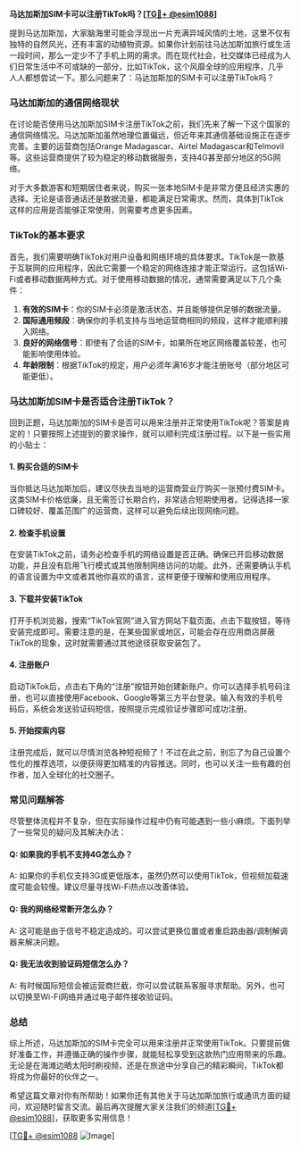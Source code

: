 **马达加斯加SIM卡可以注册TikTok吗？[[TG💪+ @esim1088](https://t.me/s/esim1088)]**

提到马达加斯加，大家脑海里可能会浮现出一片充满异域风情的土地，这里不仅有独特的自然风光，还有丰富的动植物资源。如果你计划前往马达加斯加旅行或生活一段时间，那么一定少不了手机上网的需求。而在现代社会，社交媒体已经成为人们日常生活中不可或缺的一部分，比如TikTok，这个风靡全球的应用程序，几乎人人都想尝试一下。那么问题来了：马达加斯加的SIM卡可以注册TikTok吗？

### 马达加斯加的通信网络现状

在讨论能否使用马达加斯加SIM卡注册TikTok之前，我们先来了解一下这个国家的通信网络情况。马达加斯加虽然地理位置偏远，但近年来其通信基础设施正在逐步完善。主要的运营商包括Orange Madagascar、Airtel Madagascar和Telmovil等。这些运营商提供了较为稳定的移动数据服务，支持4G甚至部分地区的5G网络。

对于大多数游客和短期居住者来说，购买一张本地SIM卡是非常方便且经济实惠的选择。无论是语音通话还是数据流量，都能满足日常需求。然而，具体到TikTok这样的应用是否能够正常使用，则需要考虑更多因素。

### TikTok的基本要求

首先，我们需要明确TikTok对用户设备和网络环境的具体要求。TikTok是一款基于互联网的应用程序，因此它需要一个稳定的网络连接才能正常运行。这包括Wi-Fi或者移动数据两种方式。对于使用移动数据的情况，通常需要满足以下几个条件：

1. **有效的SIM卡**：你的SIM卡必须是激活状态，并且能够提供足够的数据流量。
2. **国际通用频段**：确保你的手机支持与当地运营商相同的频段，这样才能顺利接入网络。
3. **良好的网络信号**：即使有了合适的SIM卡，如果所在地区网络覆盖较差，也可能影响使用体验。
4. **年龄限制**：根据TikTok的规定，用户必须年满16岁才能注册账号（部分地区可能更低）。

### 马达加斯加SIM卡是否适合注册TikTok？

回到正题，马达加斯加的SIM卡是否可以用来注册并正常使用TikTok呢？答案是肯定的！只要按照上述提到的要求操作，就可以顺利完成注册过程。以下是一些实用的小贴士：

#### 1. 购买合适的SIM卡
当你抵达马达加斯加后，建议尽快去当地的运营商营业厅购买一张预付费SIM卡。这类SIM卡价格低廉，且无需签订长期合约，非常适合短期使用者。记得选择一家口碑较好、覆盖范围广的运营商，这样可以避免后续出现网络问题。

#### 2. 检查手机设置
在安装TikTok之前，请务必检查手机的网络设置是否正确。确保已开启移动数据功能，并且没有启用飞行模式或其他限制网络访问的功能。此外，还需要确认手机的语言设置为中文或者其他你喜欢的语言，这样更便于理解和使用应用程序。

#### 3. 下载并安装TikTok
打开手机浏览器，搜索“TikTok官网”进入官方网站下载页面。点击下载按钮，等待安装完成即可。需要注意的是，在某些国家或地区，可能会存在应用商店屏蔽TikTok的现象，这时就需要通过其他途径获取安装包了。

#### 4. 注册账户
启动TikTok后，点击右下角的“注册”按钮开始创建新账户。你可以选择手机号码注册，也可以直接使用Facebook、Google等第三方平台登录。输入有效的手机号码后，系统会发送验证码短信，按照提示完成验证步骤即可成功注册。

#### 5. 开始探索内容
注册完成后，就可以尽情浏览各种短视频了！不过在此之前，别忘了为自己设置个性化的推荐选项，以便获得更加精准的内容推送。同时，也可以关注一些有趣的创作者，加入全球化的社交圈子。

### 常见问题解答

尽管整体流程并不复杂，但在实际操作过程中仍有可能遇到一些小麻烦。下面列举了一些常见的疑问及其解决办法：

#### Q: 如果我的手机不支持4G怎么办？
A: 如果你的手机仅支持3G或更低版本，虽然仍然可以使用TikTok，但视频加载速度可能会较慢。建议尽量寻找Wi-Fi热点以改善体验。

#### Q: 我的网络经常断开怎么办？
A: 这可能是由于信号不稳定造成的。可以尝试更换位置或者重启路由器/调制解调器来解决问题。

#### Q: 我无法收到验证码短信怎么办？
A: 有时候国际短信会被运营商拦截，你可以尝试联系客服寻求帮助。另外，也可以切换至Wi-Fi网络并通过电子邮件接收验证码。

### 总结

综上所述，马达加斯加的SIM卡完全可以用来注册并正常使用TikTok。只要提前做好准备工作，并遵循正确的操作步骤，就能轻松享受到这款热门应用带来的乐趣。无论是在海滩边晒太阳时刷视频，还是在旅途中分享自己的精彩瞬间，TikTok都将成为你最好的伙伴之一。

希望这篇文章对你有所帮助！如果你还有其他关于马达加斯加旅行或通讯方面的疑问，欢迎随时留言交流。最后再次提醒大家关注我们的频道[[TG💪+ @esim1088](https://t.me/s/esim1088)]，获取更多实用信息！

[[TG💪+ @esim1088](https://t.me/s/esim1088) ![Image](https://i.postimg.cc/4NQfJmqS/Snipaste-2025-05-13-00-14-12.png)]